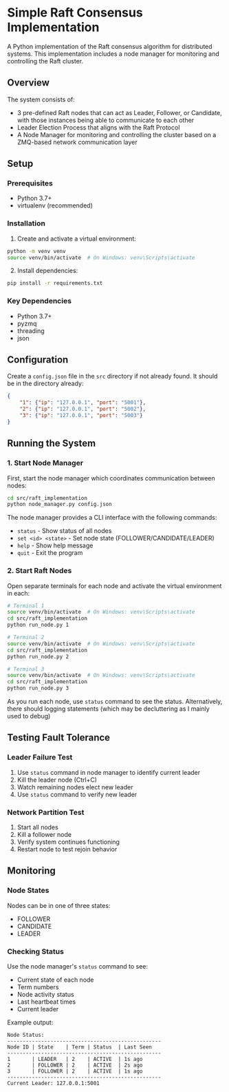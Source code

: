 # Simple Raft Consensus Implementation

A Python implementation of the Raft consensus algorithm for distributed systems. This implementation includes a node manager for monitoring and controlling the Raft cluster.

## Overview

The system consists of:
- 3 pre-defined Raft nodes that can act as Leader, Follower, or Candidate, with those instances being able to communicate to each other
- Leader Election Process that aligns with the Raft Protocol
- A Node Manager for monitoring and controlling the cluster
based on a ZMQ-based network communication layer

## Setup

### Prerequisites
- Python 3.7+
- virtualenv (recommended)

### Installation

1. Create and activate a virtual environment:
```bash
python -m venv venv
source venv/bin/activate  # On Windows: venv\Scripts\activate
```

2. Install dependencies:
```bash
pip install -r requirements.txt
```

### Key Dependencies
- Python 3.7+
- pyzmq
- threading
- json

## Configuration

Create a `config.json` file in the `src` directory if not already found. It should be in the directory already:
```json
{
    "1": {"ip": "127.0.0.1", "port": "5001"},
    "2": {"ip": "127.0.0.1", "port": "5002"},
    "3": {"ip": "127.0.0.1", "port": "5003"}
}
```

## Running the System

### 1. Start Node Manager

First, start the node manager which coordinates communication between nodes:

```bash
cd src/raft_implementation
python node_manager.py config.json
```

The node manager provides a CLI interface with the following commands:
- `status` - Show status of all nodes
- `set <id> <state>` - Set node state (FOLLOWER/CANDIDATE/LEADER)
- `help` - Show help message
- `quit` - Exit the program

### 2. Start Raft Nodes

Open separate terminals for each node and activate the virtual environment in each:

```bash
# Terminal 1
source venv/bin/activate  # On Windows: venv\Scripts\activate
cd src/raft_implementation
python run_node.py 1

# Terminal 2
source venv/bin/activate  # On Windows: venv\Scripts\activate
cd src/raft_implementation
python run_node.py 2

# Terminal 3
source venv/bin/activate  # On Windows: venv\Scripts\activate
cd src/raft_implementation
python run_node.py 3
```
As you run each node, use `status` command to see the status. Alternatively, there should logging statements (which may be decluttering as I mainly used to debug)

## Testing Fault Tolerance

### Leader Failure Test
1. Use `status` command in node manager to identify current leader
2. Kill the leader node (Ctrl+C)
3. Watch remaining nodes elect new leader
4. Use `status` command to verify new leader

### Network Partition Test
1. Start all nodes
2. Kill a follower node
3. Verify system continues functioning
4. Restart node to test rejoin behavior

## Monitoring

### Node States
Nodes can be in one of three states:
- FOLLOWER
- CANDIDATE
- LEADER

### Checking Status
Use the node manager's `status` command to see:
- Current state of each node
- Term numbers
- Node activity status
- Last heartbeat times
- Current leader

Example output:
```
Node Status:
--------------------------------------------------
Node ID | State    | Term | Status  | Last Seen
--------------------------------------------------
1       | LEADER   | 2    | ACTIVE  | 1s ago
2       | FOLLOWER | 2    | ACTIVE  | 2s ago
3       | FOLLOWER | 2    | ACTIVE  | 1s ago
--------------------------------------------------
Current Leader: 127.0.0.1:5001
```

